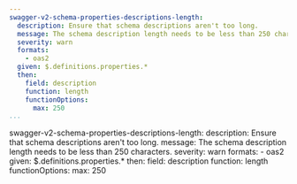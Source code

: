 ```yaml
---
swagger-v2-schema-properties-descriptions-length:
  description: Ensure that schema descriptions aren't too long.
  message: The schema description length needs to be less than 250 characters.
  severity: warn
  formats:
    - oas2
  given: $.definitions.properties.*
  then:
    field: description
    function: length
    functionOptions:
      max: 250
...
```

swagger-v2-schema-properties-descriptions-length:
  description: Ensure that schema descriptions aren't too long.
  message: The schema description length needs to be less than 250 characters.
  severity: warn
  formats:
    - oas2
  given: $.definitions.properties.*
  then:
    field: description
    function: length
    functionOptions:
      max: 250
